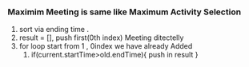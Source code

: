 ### Maximim Meeting is same like Maximum Activity Selection 
1. sort via ending time .
2. result = [], push first(0th index) Meeting ditectelly 
3. for loop start from 1 , 0index we have already Added 
    1. if(current.startTime>old.endTime){
        push in result
    }